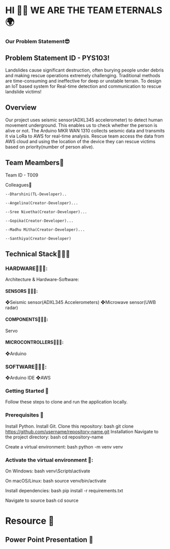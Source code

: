 # HI 👋🏻 WE ARE THE TEAM ETERNALS 🌍




###  Our Problem Statement😎



## Problem Statement ID - PYS103!

Landslides cause significant destruction, often burying people under debris and making rescue operations extremely challenging. Traditional methods are time-consuming and ineffective for deep or unstable terrain.
To design an IoT based system for Real-time detection and communication to rescue landslide victims!


## Overview


Our project uses seismic sensor(ADXL345 accelerometer) to detect human movement underground. This enables us to check whether the person is alive or not. The Arduino MKR WAN 1310 collects seismic data and transmits it via LoRa to AWS for real-time analysis. Rescue team access the data from AWS cloud and using the location of the device they can rescue victims based on priority(number of person alive).


## Team Meambers🤩

Team ID - T009


Colleagues👑

    --Dharshini(TL-Developer)..
    
    --Angelina(Creator-Developer)...
    
    --Sree Nivetha(Creator-Developer)...
    
    --Gopika(Creator-Developer)...
    
    --Madhu Mitha(Creator-Developer)...
    
    --Santhiya(Creator-Developer)


 ## Technical Stack👩🏼‍💻

 ### HARDWARE👩🏼‍💻:
 Architecture & Hardware-Software:
 #### SENSORS 👩🏼‍💻:
 ❖Seismic sensor(ADXL345 Accelerometers)
 ❖Microwave sensor(UWB radar)
 #### COMPONENTS👩🏼‍💻:
 Servo
 #### MICROCONTROLLERS👩🏼‍💻:

 ❖Arduino
 ### SOFTWARE👩🏼‍💻:
 ❖Arduino IDE
 ❖AWS


### Getting Started 🎾

Follow these steps to clone and run the application locally.

### Prerequisites 🎾

Install Python.
Install Git.
Clone this repository: bash git clone https://github.com/username/repository-name.git
Installation
Navigate to the project directory: bash cd repository-name

Create a virtual environment: bash python -m venv venv

### Activate the virtual environment 🎾:

On Windows: bash venv\Scripts\activate

On macOS/Linux: bash source venv/bin/activate

Install dependencies: bash pip install -r requirements.txt

Navigate to source bash cd source



# Resource 📣

## Power Point Presentation 🔔



